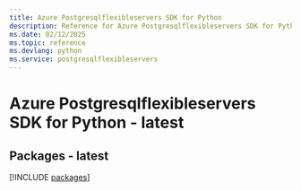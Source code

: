 ```yaml
---
title: Azure Postgresqlflexibleservers SDK for Python
description: Reference for Azure Postgresqlflexibleservers SDK for Python
ms.date: 02/12/2025
ms.topic: reference
ms.devlang: python
ms.service: postgresqlflexibleservers
---
```

# Azure Postgresqlflexibleservers SDK for Python - latest
## Packages - latest
[!INCLUDE [packages](postgresqlflexibleservers-index.md)]